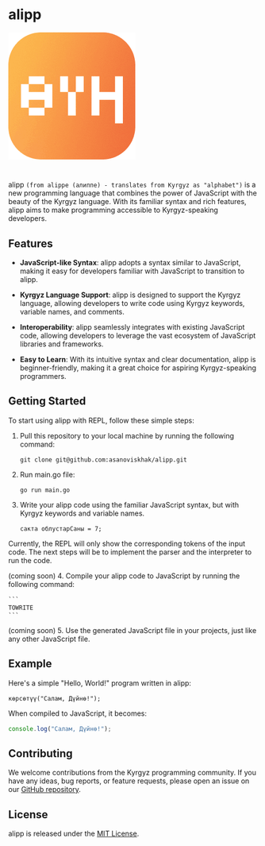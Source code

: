 # alipp
![alipp](logo/alipp256.png)
#
alipp `(from alippe (алиппе) - translates from Kyrgyz as "alphabet")` is a new programming language that combines the power of JavaScript with the beauty of the Kyrgyz language. With its familiar syntax and rich features, alipp aims to make programming accessible to Kyrgyz-speaking developers.

## Features

- **JavaScript-like Syntax**: alipp adopts a syntax similar to JavaScript, making it easy for developers familiar with JavaScript to transition to alipp.

- **Kyrgyz Language Support**: alipp is designed to support the Kyrgyz language, allowing developers to write code using Kyrgyz keywords, variable names, and comments.

- **Interoperability**: alipp seamlessly integrates with existing JavaScript code, allowing developers to leverage the vast ecosystem of JavaScript libraries and frameworks.

- **Easy to Learn**: With its intuitive syntax and clear documentation, alipp is beginner-friendly, making it a great choice for aspiring Kyrgyz-speaking programmers.

## Getting Started

To start using alipp with REPL, follow these simple steps:

1. Pull this repository to your local machine by running the following command:

    ```
    git clone git@github.com:asanoviskhak/alipp.git
    ```

2. Run main.go file:

    ```
    go run main.go
    ```

3. Write your alipp code using the familiar JavaScript syntax, but with Kyrgyz keywords and variable names.

      ```
      сакта облустарСаны = 7;
      ```
Currently, the REPL will only show the corresponding tokens of the input code. The next steps will be to implement the parser and the interpreter to run the code.

(coming soon) 4. Compile your alipp code to JavaScript by running the following command:

    ```
    TOWRITE
    ```

(coming soon) 5. Use the generated JavaScript file in your projects, just like any other JavaScript file.

## Example

Here's a simple "Hello, World!" program written in alipp:

```alipp
көрсөтүү("Салам, Дүйнө!");
```

When compiled to JavaScript, it becomes:

```javascript
console.log("Салам, Дүйнө!");
```

## Contributing

We welcome contributions from the Kyrgyz programming community. If you have any ideas, bug reports, or feature requests, please open an issue on our [GitHub repository](https://github.com/asanoviskhak/alipp).

## License

alipp is released under the [MIT License](https://opensource.org/licenses/MIT).
